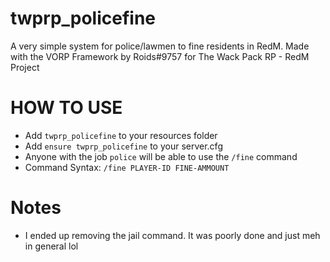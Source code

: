 # twprp_policefine
 A very simple system for police/lawmen to fine residents in RedM. Made with the VORP Framework by Roids#9757 for The Wack Pack RP - RedM Project
 
 # HOW TO USE
 
- Add `twprp_policefine` to your resources folder
- Add `ensure twprp_policefine` to your server.cfg
- Anyone with the job `police` will be able to use the `/fine` command
- Command Syntax: `/fine PLAYER-ID FINE-AMMOUNT`

# Notes

- I ended up removing the jail command. It was poorly done and just meh in general lol